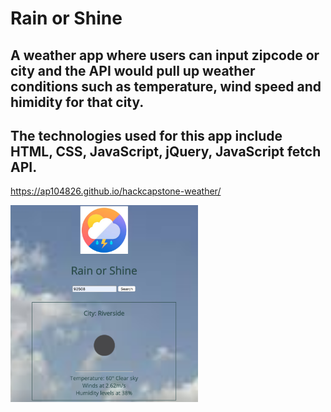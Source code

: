 # Rain or Shine
## A weather app where users can input zipcode or city and the API would pull up weather conditions such as temperature, wind speed and himidity for that city. 
## The technologies used for this app include HTML, CSS, JavaScript, jQuery, JavaScript fetch API. 

https://ap104826.github.io/hackcapstone-weather/

<img src="https://raw.githubusercontent.com/ap104826/hackcapstone-weather/master/Screen%20Shot%202020-01-19%20at%207.10.59%20PM.png" width="300">

